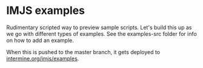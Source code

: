 # IMJS examples

Rudimentary scripted way to preview sample scripts. Let's build this up as we go with different types of examples. See the examples-src folder for info on how to add an example. 

When this is pushed to the master branch, it gets deployed to [intermine.org/imjs/examples](http://intermine.org/imjs/examples).
